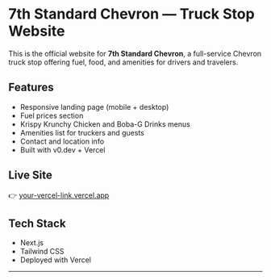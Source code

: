 # 7th Standard Chevron — Truck Stop Website

This is the official website for **7th Standard Chevron**, a full-service Chevron truck stop offering fuel, food, and amenities for drivers and travelers.

## Features

- Responsive landing page (mobile + desktop)
- Fuel prices section
- Krispy Krunchy Chicken and Boba-G Drinks menus
- Amenities list for truckers and guests
- Contact and location info
- Built with v0.dev + Vercel

## Live Site

👉 [your-vercel-link.vercel.app](https://your-vercel-link.vercel.app)  

## Tech Stack

- Next.js  
- Tailwind CSS  
- Deployed with Vercel

---

